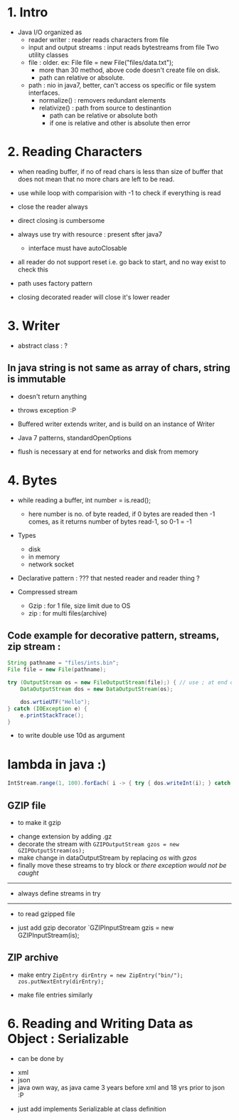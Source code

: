 # 1. Intro
* Java I/O organized as
	- reader writer : reader reads characters from file
	- input and output streams : input reads bytestreams from file
	Two utility classes
	- file : older. ex: File file = new File("files/data.txt");
		* more than 30 method, above code doesn't create file on disk.
		* path can relative or absolute.
	- path : nio in java7, better, can't access os specific or file system interfaces.
		* normalize() : removers redundant elements
		* relativize() : path from source to destinantion
			- path can be relative or absolute both
			- if one is relative and other is absolute then error

# 2. Reading Characters
* when reading buffer, if no of read chars is less than size of buffer that does not mean that no more chars are left to be read.
* use while loop with comparision with -1 to check if everything is read

* close the reader always
* direct closing is cumbersome
* always use try with resource : present sfter java7
	- interface must have autoClosable 

* all reader do not support reset i.e. go back to start, and no way exist to check this

* path uses factory pattern

* closing decorated reader will close it's lower reader

# 3. Writer
* abstract class : ?

## In java string is not same as array of chars, string is immutable 

* doesn't return anything
* throws exception :P

* Buffered writer extends writer, and is build on an instance of Writer

* Java 7 patterns, standardOpenOptions

* flush is necessary at end for networks and disk from memory

# 4. Bytes
* while reading a buffer, 
	int number = is.read();
	- here number is no. of byte readed, if 0 bytes are readed then -1 comes, as it returns number of bytes read-1, so 0-1 = -1
* Types
	+ disk
	+ in memory
	+ network socket

* Declarative pattern : ???
that nested reader and reader thing ?

* Compressed stream
	- Gzip : for 1 file, size limit due to OS
	- zip  : for multi files(archive)

## Code example for decorative pattern, streams, zip stream :
```java
String pathname = "files/ints.bin";
File file = new File(pathname);

try (OutputStream os = new FileOutputStream(file);) { // use ; at end of resource
	DataOutputStream dos = new DataOutputStream(os);

	dos.wrtieUTF("Hello");
} catch (IOException e) {
	e.printStackTrace();
}
```

* to write double use 10d as argument

# lambda in java :)
```java
IntStream.range(1, 100).forEach( i -> { try { dos.writeInt(i); } catch (IOExceptipon e) {} );
```

## GZIP file
* to make it gzip
 - change extension by adding .gz
 - decorate the stream with 
        `GZIPOutputStream gzos = new GZIPOutputStream(os);`
 - make change in dataOutputStream by replacing *os* with *gzos*
 - finally move these streams to try block or *there exception would not be caught*

---
* always define streams in try 
---

* to read gzipped file
 + just add gzip decorator
 	`GZIPInputStream gzis = new GZIPInputStream(is);

## ZIP archive
* make entry 
`ZipEntry dirEntry = new ZipEntry("bin/");`
`zos.putNextEntry(dirEntry);`

* make file entries similarly

# 6. Reading and Writing Data as Object : Serializable
* can be done by 
 - xml
 - json
 - java own way, as java came 3 years before xml and 18 yrs prior to json :P

* just add implements Serializable at class definition

